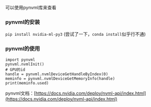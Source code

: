 可以使用pynvml库来查看
### pynvml的安装
`pip install nvidia-ml-py3`
(尝试了一下，`conda install`似乎行不通)
### pynvml的使用
```
import pynvml
pynvml.nvmlInit()
# GPU的id
handle = pynvml.nvmlDeviceGetHandleByIndex(0)
meminfo = pynvml.nvmlDeviceGetMemoryInfo(handle)
print(meminfo.used)
```
pynvml文档：[https://docs.nvidia.com/deploy/nvml-api/index.html](https://docs.nvidia.com/deploy/nvml-api/index.html)

